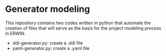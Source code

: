 # Generator modeling
This repository contains two codes written in python that automate the creation of files that will serve as the basis for the project modeling process in ERWIN.
  * ddl-generator.py: create a .ddl file  
  * yaml-generator.py: create a .yaml file 
